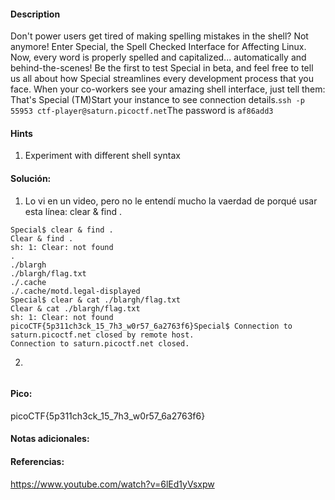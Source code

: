 #### Description
Don't power users get tired of making spelling mistakes in the shell? Not anymore! Enter Special, the Spell Checked Interface for Affecting Linux. Now, every word is properly spelled and capitalized... automatically and behind-the-scenes! Be the first to test Special in beta, and feel free to tell us all about how Special streamlines every development process that you face. When your co-workers see your amazing shell interface, just tell them: That's Special (TM)Start your instance to see connection details.`ssh -p 55953 ctf-player@saturn.picoctf.net`The password is `af86add3`


#### Hints 
1. Experiment with different shell syntax


#### Solución:

1. Lo vi en un video, pero no le entendí mucho la vaerdad de porqué usar esta línea: clear & find .

````
Special$ clear & find .
Clear & find . 
sh: 1: Clear: not found
.
./blargh
./blargh/flag.txt
./.cache
./.cache/motd.legal-displayed
Special$ clear & cat ./blargh/flag.txt
Clear & cat ./blargh/flag.txt 
sh: 1: Clear: not found
picoCTF{5p311ch3ck_15_7h3_w0r57_6a2763f6}Special$ Connection to saturn.picoctf.net closed by remote host.
Connection to saturn.picoctf.net closed.
`````

2.

````

`````


#### Pico:
picoCTF{5p311ch3ck_15_7h3_w0r57_6a2763f6}

#### Notas adicionales:


#### Referencias:
https://www.youtube.com/watch?v=6lEd1yVsxpw


